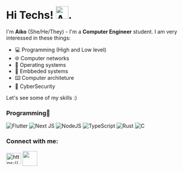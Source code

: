 # Hi Techs! <img width="34" alt="Arch Linux" src="https://skillicons.dev/icons?i=arch"/>.
I'm <strong>Aiko</strong> (She/He/They) - I'm a <strong>Computer Engineer</strong> student. I am very interessed in these things: 
 - 💻 Programming (High and Low level)
 - 🌐 Computer networks 
 - 📱 Operating systems
 - 🤖 Embbeded systems
 - ⌨️ Computer architeture
 - 🔐 CyberSecurity 

Let's see some of my skills :)

### Programming📱
![Flutter](https://img.shields.io/badge/Flutter-%2302569B.svg?style=for-the-badge&logo=Flutter&logoColor=white)
![Next JS](https://img.shields.io/badge/Next-black?style=for-the-badge&logo=next.js&logoColor=white)
![NodeJS](https://img.shields.io/badge/node.js-6DA55F?style=for-the-badge&logo=node.js&logoColor=white)
![TypeScript](https://img.shields.io/badge/typescript-%23007ACC.svg?style=for-the-badge&logo=typescript&logoColor=white)
![Rust](https://img.shields.io/badge/rust-%23000000.svg?style=for-the-badge&logo=rust&logoColor=white)
![C](https://img.shields.io/badge/c-%2300599C.svg?style=for-the-badge&logo=c&logoColor=white)

### Connect with me:
<a href="https://linkedin.com/in/aiko-dev" target="blank"><img align="center" src="https://raw.githubusercontent.com/rahuldkjain/github-profile-readme-generator/master/src/images/icons/Social/linked-in-alt.svg" alt="https://br.linkedin.com/in/aiko-dev" height="30" width="40" /></a>
<a href="https://roadmap.sh/u/aikosys" target="blank"><img align="center" src="https://avatars.githubusercontent.com/u/120650344?s=200&v=4" height="40" width="40" /></a>




